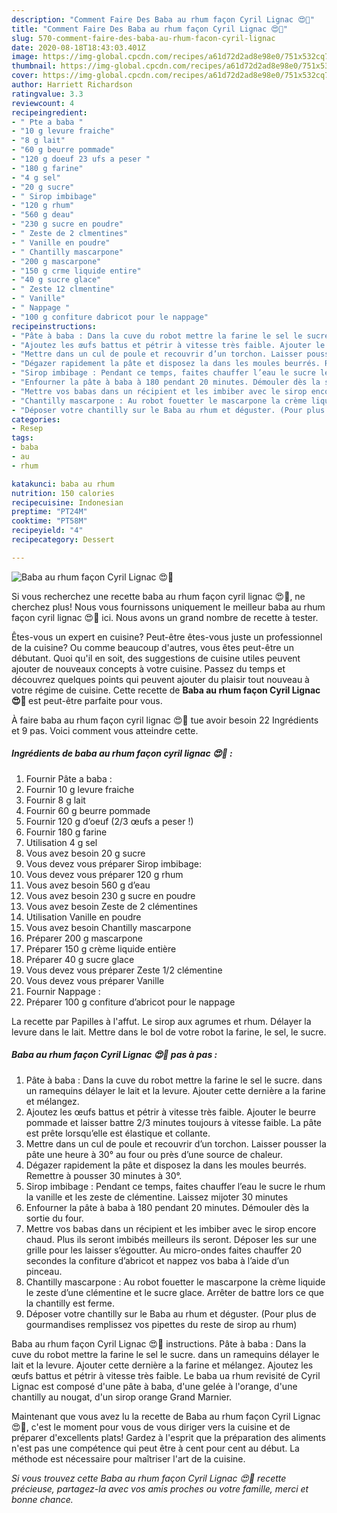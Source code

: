 ```yaml
---
description: "Comment Faire Des Baba au rhum façon Cyril Lignac 😍🤪"
title: "Comment Faire Des Baba au rhum façon Cyril Lignac 😍🤪"
slug: 570-comment-faire-des-baba-au-rhum-facon-cyril-lignac
date: 2020-08-18T18:43:03.401Z
image: https://img-global.cpcdn.com/recipes/a61d72d2ad8e98e0/751x532cq70/baba-au-rhum-facon-cyril-lignac-😍🤪-photo-principale-de-la-recette.jpg
thumbnail: https://img-global.cpcdn.com/recipes/a61d72d2ad8e98e0/751x532cq70/baba-au-rhum-facon-cyril-lignac-😍🤪-photo-principale-de-la-recette.jpg
cover: https://img-global.cpcdn.com/recipes/a61d72d2ad8e98e0/751x532cq70/baba-au-rhum-facon-cyril-lignac-😍🤪-photo-principale-de-la-recette.jpg
author: Harriett Richardson
ratingvalue: 3.3
reviewcount: 4
recipeingredient:
- " Pte a baba "
- "10 g levure fraiche"
- "8 g lait"
- "60 g beurre pommade"
- "120 g doeuf 23 ufs a peser "
- "180 g farine"
- "4 g sel"
- "20 g sucre"
- " Sirop imbibage"
- "120 g rhum"
- "560 g deau"
- "230 g sucre en poudre"
- " Zeste de 2 clmentines"
- " Vanille en poudre"
- " Chantilly mascarpone"
- "200 g mascarpone"
- "150 g crme liquide entire"
- "40 g sucre glace"
- " Zeste 12 clmentine"
- " Vanille"
- " Nappage "
- "100 g confiture dabricot pour le nappage"
recipeinstructions:
- "Pâte à baba : Dans la cuve du robot mettre la farine le sel le sucre. dans un ramequins délayer le lait et la levure. Ajouter cette dernière a la farine et mélangez."
- "Ajoutez les œufs battus et pétrir à vitesse très faible. Ajouter le beurre pommade et laisser battre 2/3 minutes toujours à vitesse faible. La pâte est prête lorsqu’elle est élastique et collante."
- "Mettre dans un cul de poule et recouvrir d’un torchon. Laisser pousser la pâte une heure à 30° au four ou près d’une source de chaleur."
- "Dégazer rapidement la pâte et disposez la dans les moules beurrés. Remettre à pousser 30 minutes à 30°."
- "Sirop imbibage : Pendant ce temps, faites chauffer l’eau le sucre le rhum la vanille et les zeste de clémentine. Laissez mijoter 30 minutes"
- "Enfourner la pâte à baba à 180 pendant 20 minutes. Démouler dès la sortie du four."
- "Mettre vos babas dans un récipient et les imbiber avec le sirop encore chaud. Plus ils seront imbibés meilleurs ils seront. Déposer les sur une grille pour les laisser s’égoutter. Au micro-ondes faites chauffer 20 secondes la confiture d’abricot et nappez vos baba à l’aide d’un pinceau."
- "Chantilly mascarpone : Au robot fouetter le mascarpone la crème liquide le zeste d’une clémentine et le sucre glace. Arrêter de battre lors ce que la chantilly est ferme."
- "Déposer votre chantilly sur le Baba au rhum et déguster. (Pour plus de gourmandises remplissez vos pipettes du reste de sirop au rhum)"
categories:
- Resep
tags:
- baba
- au
- rhum

katakunci: baba au rhum 
nutrition: 150 calories
recipecuisine: Indonesian
preptime: "PT24M"
cooktime: "PT58M"
recipeyield: "4"
recipecategory: Dessert

---
```



![Baba au rhum façon Cyril Lignac 😍🤪](https://img-global.cpcdn.com/recipes/a61d72d2ad8e98e0/751x532cq70/baba-au-rhum-facon-cyril-lignac-😍🤪-photo-principale-de-la-recette.jpg)

Si vous recherchez une recette baba au rhum façon cyril lignac 😍🤪, ne cherchez plus! Nous vous fournissons uniquement le meilleur baba au rhum façon cyril lignac 😍🤪 ici. Nous avons un grand nombre de recette à tester.

Êtes-vous un expert en cuisine? Peut-être êtes-vous juste un professionnel de la cuisine? Ou comme beaucoup d'autres, vous êtes peut-être un débutant. Quoi qu'il en soit, des suggestions de cuisine utiles peuvent ajouter de nouveaux concepts à votre cuisine. Passez du temps et découvrez quelques points qui peuvent ajouter du plaisir tout nouveau à votre régime de cuisine. Cette recette de <strong> Baba au rhum façon Cyril Lignac 😍🤪 </strong> est peut-être parfaite pour vous.

<!--inarticleads1-->

À faire baba au rhum façon cyril lignac 😍🤪 tue avoir besoin 22 Ingrédients et 9 pas. Voici comment vous atteindre cette.

##### Ingrédients de baba au rhum façon cyril lignac 😍🤪 :

1. Fournir  Pâte a baba :
1. Fournir 10 g levure fraiche
1. Fournir 8 g lait
1. Fournir 60 g beurre pommade
1. Fournir 120 g d’oeuf (2/3 œufs a peser !)
1. Fournir 180 g farine
1. Utilisation 4 g sel
1. Vous avez besoin 20 g sucre
1. Vous devez vous préparer  Sirop imbibage:
1. Vous devez vous préparer 120 g rhum
1. Vous avez besoin 560 g d’eau
1. Vous avez besoin 230 g sucre en poudre
1. Vous avez besoin  Zeste de 2 clémentines
1. Utilisation  Vanille en poudre
1. Vous avez besoin  Chantilly mascarpone
1. Préparer 200 g mascarpone
1. Préparer 150 g crème liquide entière
1. Préparer 40 g sucre glace
1. Vous devez vous préparer  Zeste 1/2 clémentine
1. Vous devez vous préparer  Vanille
1. Fournir  Nappage :
1. Préparer 100 g confiture d’abricot pour le nappage


La recette par Papilles à l&#39;affut. Le sirop aux agrumes et rhum. Délayer la levure dans le lait. Mettre dans le bol de votre robot la farine, le sel, le sucre. 

<!--inarticleads2-->

##### Baba au rhum façon Cyril Lignac 😍🤪 pas à pas :

1. Pâte à baba : Dans la cuve du robot mettre la farine le sel le sucre. dans un ramequins délayer le lait et la levure. Ajouter cette dernière a la farine et mélangez.
1. Ajoutez les œufs battus et pétrir à vitesse très faible. Ajouter le beurre pommade et laisser battre 2/3 minutes toujours à vitesse faible. La pâte est prête lorsqu’elle est élastique et collante.
1. Mettre dans un cul de poule et recouvrir d’un torchon. Laisser pousser la pâte une heure à 30° au four ou près d’une source de chaleur.
1. Dégazer rapidement la pâte et disposez la dans les moules beurrés. Remettre à pousser 30 minutes à 30°.
1. Sirop imbibage : Pendant ce temps, faites chauffer l’eau le sucre le rhum la vanille et les zeste de clémentine. Laissez mijoter 30 minutes
1. Enfourner la pâte à baba à 180 pendant 20 minutes. Démouler dès la sortie du four.
1. Mettre vos babas dans un récipient et les imbiber avec le sirop encore chaud. Plus ils seront imbibés meilleurs ils seront. Déposer les sur une grille pour les laisser s’égoutter. Au micro-ondes faites chauffer 20 secondes la confiture d’abricot et nappez vos baba à l’aide d’un pinceau.
1. Chantilly mascarpone : Au robot fouetter le mascarpone la crème liquide le zeste d’une clémentine et le sucre glace. Arrêter de battre lors ce que la chantilly est ferme.
1. Déposer votre chantilly sur le Baba au rhum et déguster. (Pour plus de gourmandises remplissez vos pipettes du reste de sirop au rhum)


Baba au rhum façon Cyril Lignac 😍🤪 instructions. Pâte à baba : Dans la cuve du robot mettre la farine le sel le sucre. dans un ramequins délayer le lait et la levure. Ajouter cette dernière a la farine et mélangez. Ajoutez les œufs battus et pétrir à vitesse très faible. Le baba ua rhum revisité de Cyril Lignac est composé d&#39;une pâte à baba, d&#39;une gelée à l&#39;orange, d&#39;une chantilly au nougat, d&#39;un sirop orange Grand Marnier. 

<!--inarticleads1-->

<p>
Maintenant que vous avez lu la recette de Baba au rhum façon Cyril Lignac 😍🤪, c'est le moment pour vous de vous diriger vers la cuisine et de préparer d'excellents plats! Gardez à l'esprit que la préparation des aliments n'est pas une compétence qui peut être à cent pour cent au début. La méthode est nécessaire pour maîtriser l'art de la cuisine.
</p>

<p>
<i>Si vous trouvez cette Baba au rhum façon Cyril Lignac 😍🤪 recette précieuse, partagez-la avec vos amis proches ou votre famille, merci et bonne chance.</i>
</p>
